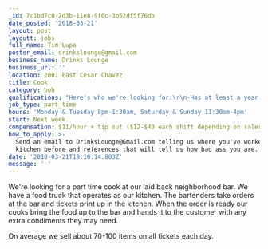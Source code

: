 ```yaml
---
_id: 7c1bd7c0-2d3b-11e8-9f0c-3b52df5f76db
date_posted: '2018-03-21'
layout: post
layoutt: jobs
full_name: Tim Lupa
poster_email: drinkslounge@gmail.com
business_name: Drinks Lounge
business_url: ''
location: 2001 East Cesar Chavez
title: Cook
category: boh
qualifications: "Here's who we're looking for:\r\n-Has at least a year in the kitchen\r\n-Can run the kitchen solo\r\n-Can balance prep work with filling orders on the flat top and frier\r\n-Can prep on the fly when we get a pop and run out of things\r\n-Doesn't freak the fuck out when there are 10 tickets \r\n-Smiles when handing off food to a customer or bartender"
job_type: part_time
hours: 'Monday & Tuesday 8pm-1:30am, Saturday & Sunday 11:30am-4pm'
start: Next week.
compensation: $11/hour + tip out ($12-$40 each shift depending on sales)
how_to_apply: >-
  Send an email to DrinksLounge@Gmail.com telling us where you've worked in the
  kitchen before and references that will tell us how bad ass you are.
date: '2018-03-21T19:10:14.803Z'
message: ' '
---
```

We're looking for a part time cook at our laid back neighborhood bar. We have a food truck that operates as our kitchen. The bartenders take orders at the bar and tickets print up in the kitchen. When the order is ready our cooks bring the food up to the bar and hands it to the customer with any extra condiments they may need. 

On average we sell about 70-100 items on all tickets each day.
